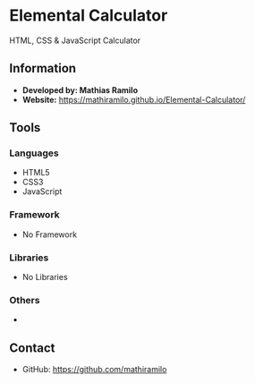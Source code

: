 # Elemental Calculator
HTML, CSS & JavaScript Calculator
## Information
* **Developed by: Mathias Ramilo**
* **Website:** https://mathiramilo.github.io/Elemental-Calculator/
## Tools
### Languages
* HTML5
* CSS3
* JavaScript
### Framework
* No Framework
### Libraries
* No Libraries
### Others
*
## Contact
* GitHub: https://github.com/mathiramilo
